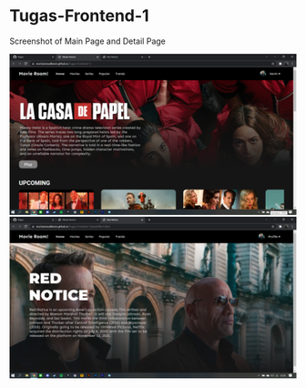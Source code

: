 # Tugas-Frontend-1

Screenshot of Main Page and Detail Page

![alt text](https://github.com/mochammadkevin/Tugas-Frontend-1/blob/master/Asset/Screenshot%201.png)
![alt text](https://github.com/mochammadkevin/Tugas-Frontend-1/blob/master/Asset/Screenshot%202.png)
